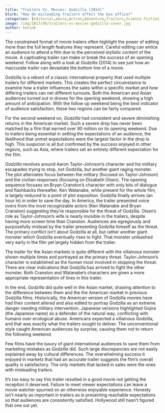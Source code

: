 ```yaml
---
title: "Trailers Vs. Movies: Godzilla (2014)"
blurb: "How do misleading trailers affect the box office?"
categories: [editorial,movie,Action,Adventure,Trailers,Science Fiction]
image: /img/2017/09/trailers-vs-movies-godzilla-cover.jpg
author: kevink
---
```



The constrained format of movie trailers often highlight the power of editing more than the full length features they represent. Careful editing can entice an audience to attend a film due to the perceived stylistic content of the movie. A captivating trailer can make or break the success of an opening weekend. Follow along with a look at *Godzilla* (2014) to see just how an inaccurate trailer can devastate the bottom line of a movie.

Godzilla is a reboot of a classic international property that used multiple trailers for different markets. This creates the perfect circumstance to examine how a trailer influences the sales within a specific market and how differing trailers can net different turnouts.  Both the American and Asian audiences turned out in droves for the opening weekend, showing a high amount of anticipation. With the follow up weekend being the best indicator of audience satisfaction, these two regions can be fairly compared.

For the second weekend on, *Godzilla* had consistent and severe diminishing returns in the American market. Such a severe drop has never been matched by a film that earned over 90 million on its opening weekend. Due to trailers being essential in setting the expectations of an audience, the likelihood that unmet expectations were the largest factor in the drop is high. This suspicion is all but confirmed by the success enjoyed in other regions, such as Asia, where trailers set an entirely different expectation for the film.

*Godzilla* revolves around Aaron Taylor-Johnson’s character and his military escapades trying to stop, not Godzilla, but another giant raging monster. The plot alternates focus between the military (focused on Taylor-Johnson) and the civilian responses (focusing on Elizabeth Olsen). The opening sequence focuses on Bryan Cranston’s character with only bits of dialogue and flashbacks thereafter. Ken Watanabe, while present for the whole film, is largely reduced to a point of plot exposition. Godzilla finally arrives (an hour in) in order to save the day.
In America, the trailer presented voice overs from the most recognizable actors (Ken Watanabe and Bryan Cranston) suggesting they’re responsible for the threat of Godzilla.  Olsen’s role as Taylor-Johnson’s wife is nearly invisible in the trailers, despite having more screen time than Cranston. Audiences are egregiously and purposefully mislead by the trailer presenting Godzilla himself as the threat. The primary conflict isn’t about Godzilla at all, but rather another giant monster which Godzilla eventually rises to fight. That monster unleashed very early in the film yet largely hidden from the trailer. 

The trailer for the Asian markets is quite different with the villainous monster shown multiple times and portrayed as the primary threat. Taylor-Johnson’s character is established as the human most involved in stopping the threat. There are clear indications that Godzilla has arrived to fight the other monster.  Both Cranston and Watanabe’s characters are given a more appropriate representation of lines in this trailer. 

In the end, *Godzilla* did quite well in the Asian market, drawing attention to the difference between them and the the American market in previous Godzilla films. Historically, the American version of Godzilla movies have had their content altered and also edited to portray Godzilla as an extreme danger needing military intervention. Japanese versions highlighted Gojira (the Japanese name) as a defender of the natural way, conflicting with humans over ecological abuse. Americans expected a villainous Godzilla, and that was exactly what the trailers sought to deliver. The unconventional style caught American audiences by surprise, causing them not to return the following weekend.

Few films have the luxury of giant international audiences to save them from marketing mistakes as *Godzilla* did. Such large discrepancies are not easily explained away by cultural differences. The overwhelming success it enjoyed in markets that had an accurate trailer suggests the film’s overall quality is satisfactory. The only markets that lacked in sales were the ones with misleading trailers. 

It’s too easy to say this trailer resulted in a good movie not getting the reception it deserved.  Failure to meet viewer expectations can leave a movie watcher spurned on an otherwise enjoyable experience. Honesty isn’t nearly as important in trailers as is presenting reachable expectations so that audiences are consistently satisfied. Hollywood still hasn’t figured that one out yet.
